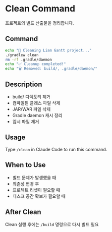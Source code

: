 # Clean Command

프로젝트의 빌드 산출물을 정리합니다.

## Command
```bash
echo "🧹 Cleaning Liam Gantt project..."
./gradlew clean
rm -rf .gradle/daemon
echo "✅ Cleanup completed!"
echo "🗑️ Removed: build/, .gradle/daemon/"
```

## Description
- build/ 디렉토리 제거
- 컴파일된 클래스 파일 삭제
- JAR/WAR 파일 삭제
- Gradle daemon 캐시 정리
- 임시 파일 제거

## Usage
Type `/clean` in Claude Code to run this command.

## When to Use
- 빌드 문제가 발생했을 때
- 의존성 변경 후
- 프로젝트 리셋이 필요할 때
- 디스크 공간 확보가 필요할 때

## After Clean
Clean 실행 후에는 `/build` 명령으로 다시 빌드 필요